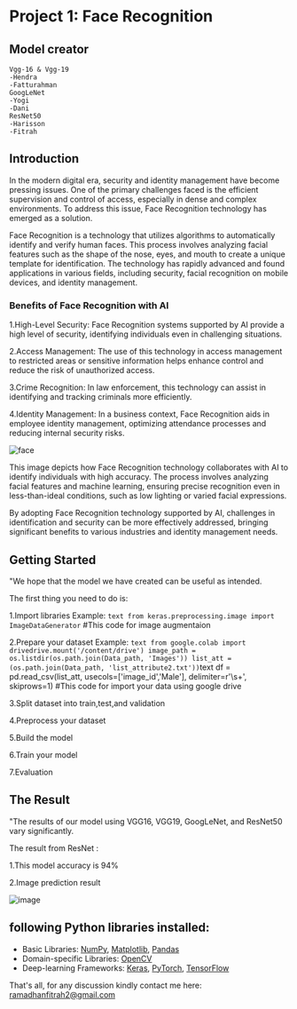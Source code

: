 # Project 1: Face Recognition

## Model creator
```text
Vgg-16 & Vgg-19
-Hendra
-Fatturahman
GoogLeNet
-Yogi
-Dani
ResNet50
-Harisson
-Fitrah
```

## Introduction
In the modern digital era, security and identity management have become pressing issues. One of the primary challenges faced is the efficient supervision and control of access, especially in dense and complex environments. To address this issue, Face Recognition technology has emerged as a solution.

Face Recognition is a technology that utilizes algorithms to automatically identify and verify human faces. This process involves analyzing facial features such as the shape of the nose, eyes, and mouth to create a unique template for identification. The technology has rapidly advanced and found applications in various fields, including security, facial recognition on mobile devices, and identity management.

### Benefits of Face Recognition with AI

1.High-Level Security: Face Recognition systems supported by AI provide a high level of security, identifying individuals even in challenging situations.

2.Access Management: The use of this technology in access management to restricted areas or sensitive information helps enhance control and reduce the risk of unauthorized access.

3.Crime Recognition: In law enforcement, this technology can assist in identifying and tracking criminals more efficiently.

4.Identity Management: In a business context, Face Recognition aids in employee identity management, optimizing attendance processes and reducing internal security risks.

![face](https://github.com/Fitrah-just/Fitrah-Ramadhan/assets/84637046/250574ca-d1bd-430b-aa29-c42f0b705f98)

This image depicts how Face Recognition technology collaborates with AI to identify individuals with high accuracy. The process involves analyzing facial features and machine learning, ensuring precise recognition even in less-than-ideal conditions, such as low lighting or varied facial expressions.

By adopting Face Recognition technology supported by AI, challenges in identification and security can be more effectively addressed, bringing significant benefits to various industries and identity management needs.

## Getting Started

"We hope that the model we have created can be useful as intended.

The first thing you need to do is:

1.Import libraries 
Example:  ```text from keras.preprocessing.image import ImageDataGenerator``` #This code for image augmentaion

2.Prepare your dataset
Example:   ```text from google.colab import drivedrive.mount('/content/drive')
            image_path = os.listdir(os.path.join(Data_path, 'Images'))
            list_att =(os.path.join(Data_path, 'list_attribute2.txt'))```text
            df = pd.read_csv(list_att, usecols=['image_id','Male'], delimiter=r'\s+', skiprows=1) #This code for import your data using google drive

3.Split dataset into train,test,and validation

4.Preprocess your dataset

5.Build the model

6.Train your model

7.Evaluation


## The Result

"The results of our model using VGG16, VGG19, GoogLeNet, and ResNet50 vary significantly.

The result from ResNet :

1.This model accuracy is 94%

2.Image prediction result


![image](https://github.com/Fitrah-just/Fitrah-Ramadhan/assets/84637046/2328d2b5-784e-4ff5-bec8-2f17a39fd509)

## following Python libraries installed:

* Basic Libraries: [NumPy](http://www.numpy.org/), [Matplotlib](http://matplotlib.org/), [Pandas](https://pandas.pydata.org/)
* Domain-specific Libraries: [OpenCV](https://opencv.org/)
* Deep-learning Frameworks: [Keras](https://keras.io/), [PyTorch](https://pytorch.org/), [TensorFlow](https://www.tensorflow.org/)

 That's all, for any discussion kindly contact me here: ramadhanfitrah2@gmail.com


            
